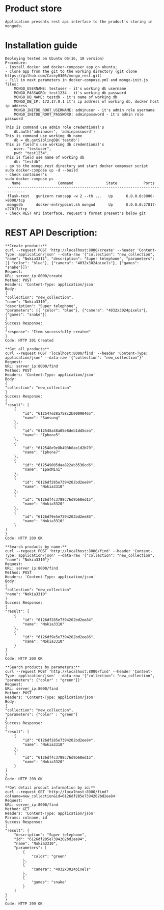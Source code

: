 # Product store
    Application presents rest api interface to the product's storing in mongodb.
    

# Installation guide
    Deploying tested on Ubuntu OS(16, 18 version)
    Procedure:
    - Install docker and docker-composer app on ubuntu;
    - Clone app from the git to the working directory (git clone https://github.com/Casey0306/mongo_rest.git)
    - Fill in next parameters in docker-compose.yml and mongo-init.js files:
        MONGO_USERNAME: testuser - it's working db username
        MONGO_PASSWORD: test1234 - it's working db password
        MONGO_DB_NAME: testdb - it's name of working db
        MONGO_DB_IP: 172.17.0.1 it's ip address of working db, docker host ip address
        MONGO_INITDB_ROOT_USERNAME: adminuser - it's admin role username
        MONGO_INITDB_ROOT_PASSWORD: adminpassword - it's admin role password
    
    This is command use admin role credentional's
        db.auth('adminuser', 'adminpassword')
    This is command use working db name    
        db = db.getSiblingDB('testdb')
    This is field's use working db credentional's
        user: "testuser",
        pwd: "test1234",
    This is field use name of working db
        db: "testdb"
    - go to the mongo_rest directory and start docker composer script
    sudo docker-compose up -d --build
    - Check container's
    sudo docker-compose ps
       Name                 Command               State            Ports          
     ------------------------------------------------------------------------------
     flask-rest   gunicorn run:app -w 2 --th ...   Up      0.0.0.0:8000->8000/tcp  
     mongodb      docker-entrypoint.sh mongod      Up      0.0.0.0:27017->27017/tcp
    - Check REST API interface, request's format present's below git        
        
    
# REST API Description:

    **Create product:**   
    curl --request POST 'http://localhost:8000/create' --header 'Content-Type: application/json' --data-raw '{"collection": "new_collection", "name": "Nokia3311", "description": "Super telephone", "parameters": [{ "color": "blue"}, {"camera": "4032x3024pixels"}, {"games": "snake"}]}'
    Request:
    URL: server_ip:8000/create
    Method: POST
    Headers: 'Content-Type: application/json'
    Body:
    {
    "collection": "new_collection",
    "name": "Nokia3310",
    "description": "Super telephone",
    "parameters": [{ "color": "blue"}, {"camera": "4032x3024pixels"}, {"games": "snake"}]
    }
    Success Response:
    {
    "response": "Item successfully created"
    }
    Code: HTTP 201 Created
    
    **Get all products**
    curl --request POST 'localhost:8000/find' --header 'Content-Type: application/json' --data-raw '{"collection": "new_collection"}'
    Request:
    URL: server_ip:8000/find
    Method: POST
    Headers: 'Content-Type: application/json'
    Body:
    {
    "collection": "new_collection"
    }
    Success Response:
    {
    "result": [
        {
            "id": "612547e28a758c2b00090465",
            "name": "Samsung"
        },
        {
            "id": "612548a48a05e8deb1dd5cea",
            "name": "Iphone5"
        },
        {
            "id": "612548e9e8b493b8ae1d2b70",
            "name": "Iphone7"
        },
        {
            "id": "612549005daa822ab3536cd6",
            "name": "IpadMini"
        },
        {
            "id": "6126df285e7394202bd2ee84",
            "name": "Nokia3310"
        },
        {
            "id": "6126df4c3788c76d9b68ed15",
            "name": "Nokia3320"
        },
        {
            "id": "6126df9e5e7394202bd2ee86",
            "name": "Nokia3310"
        }
    ]
    }
    Code: HTTP 200 OK
    
    **Search products by name:**
    curl --request POST 'http://localhost:8000/find' --header 'Content-Type: application/json' --data-raw '{"collection": "new_collection", "name": "Nokia3310"}'
    Request:
    URL: server_ip:8000/find
    Method: POST
    Headers: 'Content-Type: application/json'
    Body:
    {
    "collection": "new_collection"
    "name": "Nokia3310"
    }
    Success Response:
    {
    "result": [
        {
            "id": "6126df285e7394202bd2ee84",
            "name": "Nokia3310"
        },
        {
            "id": "6126df9e5e7394202bd2ee86",
            "name": "Nokia3310"
        }
    ]
    }
    Code: HTTP 200 OK
    
    **Search products by parameters:**
    curl --request POST 'http://localhost:8000/find' --header 'Content-Type: application/json' --data-raw '{"collection": "new_collection", "parameters": {"color" : "green"}}'
    Request:
    URL: server_ip:8000/find
    Method: POST
    Headers: 'Content-Type: application/json'
    Body:
    {
    "collection": "new_collection",
    "parameters": {"color" : "green"}
    }
    Success Response:
    {
    "result": [
        {
            "id": "6126df285e7394202bd2ee84",
            "name": "Nokia3310"
        },
        {
            "id": "6126df4c3788c76d9b68ed15",
            "name": "Nokia3320"
        }
    ]
    }
    Code: HTTP 200 OK
    
    **Get detail product information by id:**
    curl --request GET 'http://localhost:8000/find?colname=new_collection&id=6126df285e7394202bd2ee84'
    Request:
    URL: server_ip:8000/find
    Method: GET
    Headers: 'Content-Type: application/json'
    Params: colname, id
    Success Response:
    {
    "result": {
        "description": "Super telephone",
        "id": "6126df285e7394202bd2ee84",
        "name": "Nokia3310",
        "parameters": [
            {
                "color": "green"
            },
            {
                "camera": "4032x3024pixels"
            },
            {
                "games": "snake"
            }
        ]
    }
    }
    Code: HTTP 200 OK
